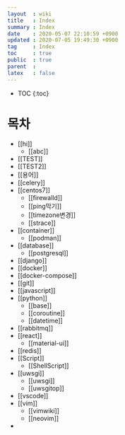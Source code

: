 ```yaml
---
layout  : wiki
title   : Index
summary : Index
date    : 2020-05-07 22:10:59 +0900
updated : 2020-07-05 19:49:30 +0900
tag     : Index
toc     : true
public  : true
parent  : 
latex   : false
---
```

* TOC
{:toc}

# 목차 
* [[hi]]
	* [[abc]] 
* [[TEST]]
* [[TEST2]]
* [[용어]]
* [[celery]]
* [[centos7]]
    * [[firewalld]]
    * [[ping막기]]
    * [[timezone변경]]
    * [[strace]]
* [[container]]
    * [[podman]]
* [[database]] 
	* [[postgresql]]
* [[django]]
* [[docker]]
* [[docker-compose]]
* [[git]]
*  [[javascript]]
*  [[python]]
    * [[base]]
    * [[coroutine]] 
	* [[datetime]]
*  [[rabbitmq]]
*  [[react]]
    * [[material-ui]]
*  [[redis]]
*  [[Script]] 
	* [[ShellScript]]
*  [[uwsgi]]
    * [[uwsgi]]
    * [[uwsgitop]]
*  [[vscode]]
*  [[vim]]
   * [[vimwiki]]
   * [[neovim]]
* 
